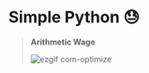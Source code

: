 # Simple Python 😓

> **Arithmetic Wage**
>
> ![ezgif com-optimize](https://user-images.githubusercontent.com/96681438/229174330-fe63c8d3-25f3-4811-a103-c619e8cc5189.gif)
